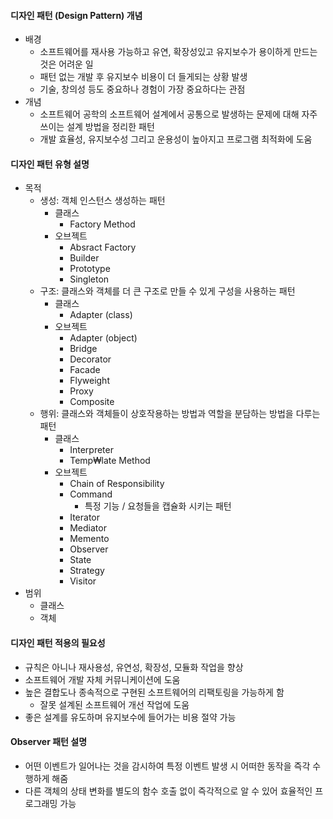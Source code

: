 #### 디자인 패턴 (Design Pattern) 개념

- 배경
  - 소프트웨어를 재사용 가능하고 유연, 확장성있고 유지보수가 용이하게 만드는 것은 어려운 일
  - 패턴 없는 개발 후 유지보수 비용이 더 들게되는 상황 발생
  - 기술, 창의성 등도 중요하나 경험이 가장 중요하다는 관점
- 개념
  - 소프트웨어 공학의 소프트웨어 설계에서 공통으로 발생하는 문제에 대해 자주 쓰이는 설계 방법을 정리한 패턴
  - 개발 효율성, 유지보수성 그리고 운용성이 높아지고 프로그램 최적화에 도움

#### 디자인 패턴 유형 설명

- 목적
  - 생성: 객체 인스턴스 생성하는 패턴
    - 클래스
      - Factory Method
    - 오브젝트
      - Absract Factory
      - Builder
      - Prototype
      - Singleton
  - 구조: 클래스와 객체를 더 큰 구조로 만들 수 있게 구성을 사용하는 패턴
    - 클래스
      - Adapter (class)
    - 오브젝트
      - Adapter (object)
      - Bridge
      - Decorator
      - Facade
      - Flyweight
      - Proxy
      - Composite
  - 행위: 클래스와 객체들이 상호작용하는 방법과 역할을 분담하는 방법을 다루는 패턴
    - 클래스
      - Interpreter
      - Temp₩late Method
    - 오브젝트
      - Chain of Responsibility
      - Command
        - 특정 기능 / 요청들을 캡슐화 시키는 패턴
      - Iterator
      - Mediator
      - Memento
      - Observer
      - State
      - Strategy
      - Visitor
- 범위
  - 클래스
  - 객체

#### 디자인 패턴 적용의 필요성

- 규칙은 아니나 재사용성, 유연성, 확장성, 모듈화 작업을 향상
- 소프트웨어 개발 자체 커뮤니케이션에 도움
- 높은 결합도나 종속적으로 구현된 소프트웨어의 리팩토링을 가능하게 함
  - 잘못 설계된 소프트웨어 개선 작업에 도움
- 좋은 설계를 유도하며 유지보수에 들어가는 비용 절약 가능

#### Observer 패턴 설명

- 어떤 이벤트가 일어나는 것을 감시하여 특정 이벤트 발생 시 어떠한 동작을 즉각 수행하게 해줌
- 다른 객체의 상태 변화를 별도의 함수 호출 없이 즉각적으로 알 수 있어 효율적인 프로그래밍 가능
